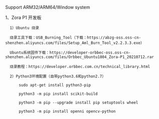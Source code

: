 
  Support ARM32/ARM64/Window system
  
  1、Zora P1 开发板
      
      1）Ubuntu 烧录
      
      烧录工具下载：USB_Burning_Tool（下载：https://abzg-oss.oss-cn-shenzhen.aliyuncs.com/files/Setup_Aml_Burn_Tool_v2.2.3.3.exe）
      
      Ubuntu系统固件下载：https://developer-orbbec-oss.oss-cn-shenzhen.aliyuncs.com/files/Orbbec_Ubuntu1804_Zora-P1_20210712.rar
      
      烧录教程：https://developer.orbbec.com.cn/technical_library.html
      
      2）Python3环境配置（自带python3.6和python2.7）
          
          sudo apt-get install python3-pip
          
          python3 -m pip install scikit-build
          
          python3 -m pip --upgrade install pip setuptools wheel
          
          python3 -m pip install openni opencv-python